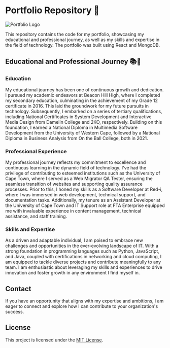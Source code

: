 # Portfolio Repository 🚀

![Portfolio Logo](portfolio_logo.png)

This repository contains the code for my portfolio, showcasing my educational and professional journey, as well as my skills and expertise in the field of technology. The portfolio was built using React and MongoDB.

## Educational and Professional Journey 📚💼

### Education
My educational journey has been one of continuous growth and dedication. I pursued my academic endeavors at Beacon Hill High, where I completed my secondary education, culminating in the achievement of my Grade 12 certificate in 2016. This laid the groundwork for my future pursuits in technology. Subsequently, I embarked on a series of tertiary qualifications, including National Certificates in System Development and Interactive Media Design from Damelin College and 2KO, respectively. Building on this foundation, I earned a National Diploma in Multimedia Software Development from the University of Western Cape, followed by a National Diploma in Business Analysis from On the Ball College, both in 2021.

### Professional Experience
My professional journey reflects my commitment to excellence and continuous learning in the dynamic field of technology. I've had the privilege of contributing to esteemed institutions such as the University of Cape Town, where I served as a Web Migrator QA Tester, ensuring the seamless transition of websites and supporting quality assurance processes. Prior to this, I honed my skills as a Software Developer at Red-i, where I was immersed in web development, technical support, and documentation tasks. Additionally, my tenure as an Assistant Developer at the University of Cape Town and IT Support role at FTA Enterprise equipped me with invaluable experience in content management, technical assistance, and staff training.

### Skills and Expertise
As a driven and adaptable individual, I am poised to embrace new challenges and opportunities in the ever-evolving landscape of IT. With a strong foundation in programming languages such as Python, JavaScript, and Java, coupled with certifications in networking and cloud computing, I am equipped to tackle diverse projects and contribute meaningfully to any team. I am enthusiastic about leveraging my skills and experiences to drive innovation and foster growth in any environment I find myself in.

## Contact
If you have an opportunity that aligns with my expertise and ambitions, I am eager to connect and explore how I can contribute to your organization's success.

## License
This project is licensed under the [MIT License](LICENSE).

